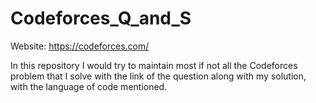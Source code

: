 # Codeforces_Q_and_S

Website: https://codeforces.com/

In this repository I would try to maintain most if not all the Codeforces problem that I solve with the link of the question along with my solution, with the language of code mentioned.
